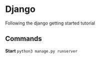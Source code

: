 # Django 

Following the django getting started tutorial


## Commands

**Start**
```python3 manage.py runserver```